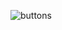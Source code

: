 ![buttons](https://github.com/Ethan-Software-Developer/Neon-Button-s-Rotating-Border/assets/152740954/2b0531f5-74ec-402e-a3bb-7bd73e02e8a5)
